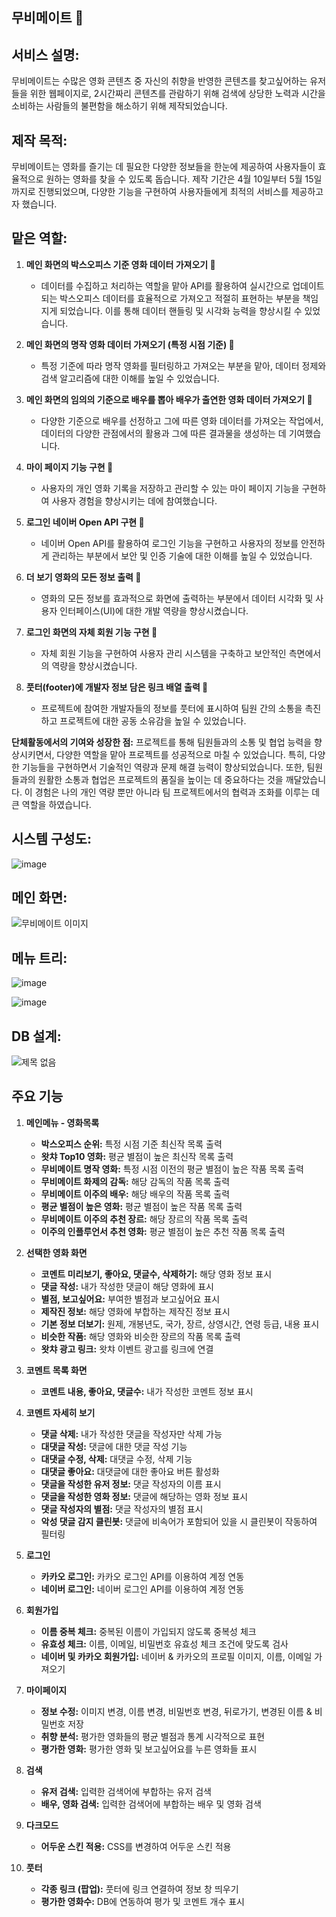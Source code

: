 ## 무비메이트 🍿

## 서비스 설명: 
무비메이트는 수많은 영화 콘텐츠 중 자신의 취향을 반영한 콘텐츠를 찾고싶어하는 유저들을 위한 웹페이지로, 2시간짜리 콘텐츠를 관람하기 위해 검색에 상당한 노력과 시간을 소비하는 사람들의 불편함을 해소하기 위해 제작되었습니다.

## 제작 목적:
무비메이트는 영화를 즐기는 데 필요한 다양한 정보들을 한눈에 제공하여 사용자들이 효율적으로 원하는 영화를 찾을 수 있도록 돕습니다. 제작 기간은 4월 10일부터 5월 15일까지로 진행되었으며, 다양한 기능을 구현하여 사용자들에게 최적의 서비스를 제공하고자 했습니다.

## 맡은 역할:

1. **메인 화면의 박스오피스 기준 영화 데이터 가져오기 🎥**
   - 데이터를 수집하고 처리하는 역할을 맡아 API를 활용하여 실시간으로 업데이트되는 박스오피스 데이터를 효율적으로 가져오고 적절히 표현하는 부분을 책임지게 되었습니다. 이를 통해 데이터 핸들링 및 시각화 능력을 향상시킬 수 있었습니다.

2. **메인 화면의 명작 영화 데이터 가져오기 (특정 시점 기준) 🌟**
   - 특정 기준에 따라 명작 영화를 필터링하고 가져오는 부분을 맡아, 데이터 정제와 검색 알고리즘에 대한 이해를 높일 수 있었습니다.

3. **메인 화면의 임의의 기준으로 배우를 뽑아 배우가 출연한 영화 데이터 가져오기 🌟**
   - 다양한 기준으로 배우를 선정하고 그에 따른 영화 데이터를 가져오는 작업에서, 데이터의 다양한 관점에서의 활용과 그에 따른 결과물을 생성하는 데 기여했습니다.

4. **마이 페이지 기능 구현 🔄**
   - 사용자의 개인 영화 기록을 저장하고 관리할 수 있는 마이 페이지 기능을 구현하여 사용자 경험을 향상시키는 데에 참여했습니다.

5. **로그인 네이버 Open API 구현 🔐**
   - 네이버 Open API를 활용하여 로그인 기능을 구현하고 사용자의 정보를 안전하게 관리하는 부분에서 보안 및 인증 기술에 대한 이해를 높일 수 있었습니다.

6. **더 보기 영화의 모든 정보 출력 📜**
   - 영화의 모든 정보를 효과적으로 화면에 출력하는 부분에서 데이터 시각화 및 사용자 인터페이스(UI)에 대한 개발 역량을 향상시켰습니다.

7. **로그인 화면의 자체 회원 기능 구현 🔐**
   - 자체 회원 기능을 구현하여 사용자 관리 시스템을 구축하고 보안적인 측면에서의 역량을 향상시켰습니다.

8. **풋터(footer)에 개발자 정보 담은 링크 배열 출력 📎**
   - 프로젝트에 참여한 개발자들의 정보를 풋터에 표시하여 팀원 간의 소통을 촉진하고 프로젝트에 대한 공동 소유감을 높일 수 있었습니다.

**단체활동에서의 기여와 성장한 점:**
프로젝트를 통해 팀원들과의 소통 및 협업 능력을 향상시키면서, 다양한 역할을 맡아 프로젝트를 성공적으로 마칠 수 있었습니다. 특히, 다양한 기능들을 구현하면서 기술적인 역량과 문제 해결 능력이 향상되었습니다. 또한, 팀원들과의 원활한 소통과 협업은 프로젝트의 품질을 높이는 데 중요하다는 것을 깨달았습니다. 이 경험은 나의 개인 역량 뿐만 아니라 팀 프로젝트에서의 협력과 조화를 이루는 데 큰 역할을 하였습니다.

## 시스템 구성도:
![image](https://github.com/TaskerJang/movie_mate_project/assets/124780552/8b4471d8-00a4-4cca-af34-2f25e30997e5)

## 메인 화면:

![무비메이트 이미지](https://github.com/TaskerJang/movie_mate_project/assets/124780552/c704cfe9-33c1-47de-a2f1-a0fe9df09e23)


## 메뉴 트리:

![image](https://github.com/TaskerJang/movie_mate_project/assets/124780552/c377f63d-36c8-4a4e-8206-fad49f231399)


![image](https://github.com/TaskerJang/movie_mate_project/assets/124780552/f86b0520-4497-45ea-87ac-a8fc63fcd694)


## DB 설계:

![제목 없음](https://github.com/TaskerJang/movie_mate_project/assets/124780552/9fe063e3-abb7-43bc-9dd6-d28ca5f9f699)



## 주요 기능

1. **메인메뉴 - 영화목록**
   - **박스오피스 순위:** 특정 시점 기준 최신작 목록 출력
   - **왓챠 Top10 영화:** 평균 별점이 높은 최신작 목록 출력
   - **무비메이트 명작 영화:** 특정 시점 이전의 평균 별점이 높은 작품 목록 출력
   - **무비메이트 화제의 감독:** 해당 감독의 작품 목록 출력
   - **무비메이트 이주의 배우:** 해당 배우의 작품 목록 출력
   - **평균 별점이 높은 영화:** 평균 별점이 높은 작품 목록 출력
   - **무비메이트 이주의 추천 장르:** 해당 장르의 작품 목록 출력
   - **이주의 인플루언서 추천 영화:** 평균 별점이 높은 추천 작품 목록 출력

2. **선택한 영화 화면**
   - **코멘트 미리보기, 좋아요, 댓글수, 삭제하기:** 해당 영화 정보 표시
   - **댓글 작성:** 내가 작성한 댓글이 해당 영화에 표시
   - **별점, 보고싶어요:** 부여한 별점과 보고싶어요 표시
   - **제작진 정보:** 해당 영화에 부합하는 제작진 정보 표시
   - **기본 정보 더보기:** 원제, 개봉년도, 국가, 장르, 상영시간, 연령 등급, 내용 표시
   - **비슷한 작품:** 해당 영화와 비슷한 장르의 작품 목록 출력
   - **왓챠 광고 링크:** 왓챠 이벤트 광고를 링크에 연결

3. **코멘트 목록 화면**
   - **코멘트 내용, 좋아요, 댓글수:** 내가 작성한 코멘트 정보 표시

4. **코멘트 자세히 보기**
   - **댓글 삭제:** 내가 작성한 댓글을 작성자만 삭제 가능
   - **대댓글 작성:** 댓글에 대한 댓글 작성 기능
   - **대댓글 수정, 삭제:** 대댓글 수정, 삭제 기능
   - **대댓글 좋아요:** 대댓글에 대한 좋아요 버튼 활성화
   - **댓글을 작성한 유저 정보:** 댓글 작성자의 이름 표시
   - **댓글을 작성한 영화 정보:** 댓글에 해당하는 영화 정보 표시
   - **댓글 작성자의 별점:** 댓글 작성자의 별점 표시
   - **악성 댓글 감지 클린봇:** 댓글에 비속어가 포함되어 있을 시 클린봇이 작동하여 필터링

5. **로그인**
   - **카카오 로그인:** 카카오 로그인 API를 이용하여 계정 연동
   - **네이버 로그인:** 네이버 로그인 API를 이용하여 계정 연동

6. **회원가입**
   - **이름 중복 체크:** 중복된 이름이 가입되지 않도록 중복성 체크
   - **유효성 체크:** 이름, 이메일, 비밀번호 유효성 체크 조건에 맞도록 검사
   - **네이버 및 카카오 회원가입:** 네이버 & 카카오의 프로필 이미지, 이름, 이메일 가져오기

7. **마이페이지**
   - **정보 수정:** 이미지 변경, 이름 변경, 비밀번호 변경, 뒤로가기, 변경된 이름 & 비밀번호 저장
   - **취향 분석:** 평가한 영화들의 평균 별점과 통계 시각적으로 표현
   - **평가한 영화:** 평가한 영화 및 보고싶어요를 누른 영화들 표시

8. **검색**
   - **유저 검색:** 입력한 검색어에 부합하는 유저 검색
   - **배우, 영화 검색:** 입력한 검색어에 부합하는 배우 및 영화 검색

9. **다크모드**
   - **어두운 스킨 적용:** CSS를 변경하여 어두운 스킨 적용

10. **풋터**
    - **각종 링크 (팝업):** 풋터에 링크 연결하여 정보 창 띄우기
    - **평가한 영화수:** DB에 연동하여 평가 및 코멘트 개수 표시

